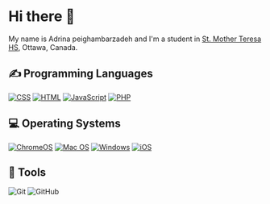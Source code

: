 <h1>Hi there 👋</h1>
<p>My name is Adrina peighambarzadeh and I'm a student in <a href="[http://mths.ca](https://teh.ocsb.ca/)">St. Mother Teresa HS</a>, Ottawa, Canada.</p>

<h2>✍ Programming Languages</h2>
<p>
 <a href="https://github.com/search?q=user%3AAdrina-peighambarzadeh+language%3Acss"><img alt="CSS" src="https://img.shields.io/badge/CSS-1572B6.svg?logo=css3&logoColor=white"></a>
  <a href="https://github.com/search?q=user%3AAdrina-peighambarzadeh+language%3Ahtml"><img alt="HTML" src="https://img.shields.io/badge/HTML-E34F26.svg?logo=html5&logoColor=white"></a>
    <a href="https://github.com/search?q=user%3AAdrina-peighambarzadeh+language%3Ajavascript"><img alt="JavaScript" src="https://img.shields.io/badge/JavaScript-F7DF1E.svg?logo=javascript&logoColor=white"></a>
 <a href="https://github.com/search?q=user%3AAdrina-peighambarzadeh+language%3Aphp"><img alt="PHP" src="https://img.shields.io/badge/PHP-%23777BB4.svg?logo=php&logoColor=black"></a>
 </p>
 <h2>💻 Operating Systems</h2>
<p>
 <a href="https://www.google.com/intl/en_ca/chromebook/chrome-os/"><img src="https://img.shields.io/badge/chrome%20os-3d89fc?logo=google%20chrome&logoColor=white" alt="ChromeOS"></a>
   <a href="https://www.apple.com/ca/macos/"><img src="https://img.shields.io/badge/mac%20os-000000?logo=macos&logoColor=white" alt="Mac OS"></a>
     <a href="https://www.microsoft.com/en-ca/windows/"><img src="https://img.shields.io/badge/Windows-0078D6?logo=windows&logoColor=white" alt="Windows"></a>
      <a href="https://www.apple.com/ca/ios/"><img src="https://img.shields.io/badge/iOS-000000?logo=ios&logoColor=white" alt="iOS"></a>

## 🔧 Tools
 ![Git](https://img.shields.io/badge/git-%23F05033.svg?style=for-the-badge&logo=git&logoColor=white)
  ![GitHub](https://img.shields.io/badge/github-%23121011.svg?style=for-the-badge&logo=github&logoColor=white)
